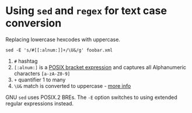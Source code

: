 # Using `sed` and `regex` for text case conversion

Replacing lowercase hexcodes with uppercase.

`sed -E 's/#[[:alnum:]]+/\U&/g' foobar.xml`

1. `#` hashtag
2. `[:alnum:]` is a [POSIX bracket expression](https://www.regular-expressions.info/posixbrackets.html) and captures all Alphanumeric characters `[a-zA-Z0-9]`
3. `+` quantifier 1 to many
4. `\U&` match is converted to uppercase - [more info](https://www.regular-expressions.info/replacecase.html)

GNU `sed` uses POSIX.2 BREs. The `-E` option switches to using extended regular expressions instead.
